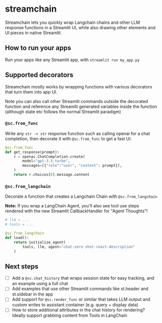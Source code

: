 # streamchain

Streamchain lets you quickly wrap Langchain chains and other LLM response functions in a Streamlit UI, while also
drawing other elements and UI pieces in native Streamlit.

## How to run your apps

Run your apps like any Streamlit app, with `streamlit run my_app.py`

## Supported decorators

Streamchain mostly works by wrapping functions with various decorators that turn them into app UI.

Note you can also call other Streamlit commands outside the decorated function and reference any Streamlit
generated variables inside the function (although state etc follows the normal Streamlit paradigm)

### `@sc.from_func`

Write any `str -> str` response function such as calling openai for a chat completion, then decorate it with `@sc.from_func`
to get a fast UI.

```python
@sc.from_func
def get_response(prompt):
    r = openai.ChatCompletion.create(
        model="gpt-3.5-turbo",
        messages=[{"role":"user", "content": prompt}],
    )
    return r.choices[0].message.content
```

### `@sc.from_langchain`

Decorate a function that creates a Langchain Chain with `@sc.from_langchain`

**Note:** If you wrap a LangChain Agent, you'll also see tool use steps rendered with the new
Streamlit CallbackHandler for "Agent Thoughts"!

```python
# llm = ...
# tools = ...

@sc.from_langchain
def load():
    return initialize_agent(
        tools, llm, agent="chat-zero-shot-react-description"
    )
```

## Next steps

- [ ] Add a `@sc.chat_history` that wraps session state for easy tracking, and an example using a full chat
- [ ] Add examples that use other Streamlit commands like st.header and st.sidebar in the app
- [ ] Add support for `@sc.render_func` or similar that takes LLM output and custom writes to assistant container (e.g. query + display data)
- [ ] How to store additional attributes in the chat history for rendering? Ideally support grabbing content from Tools in LangChain
